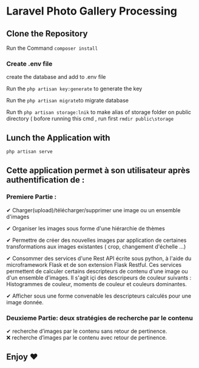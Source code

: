 # Laravel Photo Gallery Processing

## Clone the Repository

Run the Command
`composer install`
### Create .env file
create the database and add to .env file

Run the `php artisan key:generate` to generate the key

Run the `php artisan migrate`to migrate database

Run th `php artisan storage:lnik` to make alias of storage folder on public directory ( bofore running this cmd , run first `rmdir public\storage`

## Lunch the Application with 
`php artisan serve`

## Cette application permet à son utilisateur après authentification de :
### Premiere Partie :
✔ Charger(upload)/télécharger/supprimer une image ou un ensemble d'images

✔ Organiser les images sous forme d'une hiérarchie de thèmes

✔ Permettre de créer des nouvelles images  par application de certaines transformations aux images existantes ( crop, changement d'échelle ...)

✔ Consommer des services d'une Rest API écrite sous python, à l'aide du microframework  Flask et de son extension Flask Restful. Ces services permettent de calculer certains descripteurs de contenu d'une image ou d'un ensemble d'images. Il s'agit içi des descripeurs de couleur suivants : Histogrammes de couleur, moments de couleur et couleurs dominantes.

✔ Afficher sous une forme convenable les descripteurs calculés pour une image donnée.

### Deuxieme Partie: deux stratégies de recherche par le contenu
✔ recherche d’images par le contenu sans retour de pertinence.  
❌ recherche d’images par le contenu avec retour de pertinence.  
## Enjoy ❤
